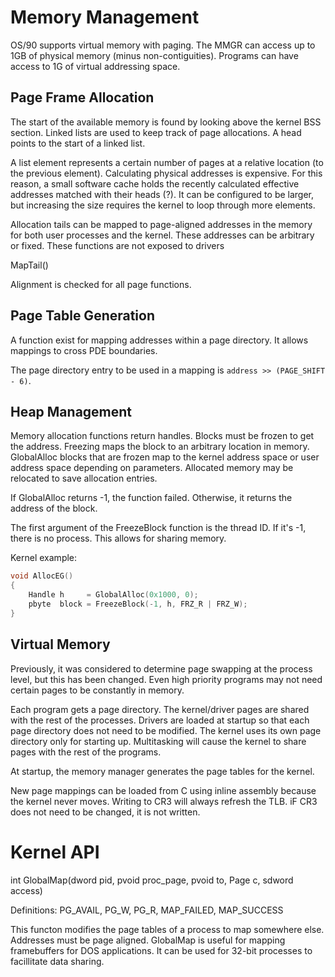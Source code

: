 # Memory Management

OS/90 supports virtual memory with paging. The MMGR can access up to 1GB of physical memory (minus non-contiguities). Programs can have access to 1G of virtual addressing space.

## Page Frame Allocation

The start of the available memory is found by looking above the kernel BSS section. Linked lists are used to keep track of page allocations. A head points to the start of a linked list.

A list element represents a certain number of pages at a relative location (to the previous element). Calculating physical addresses is expensive. For this reason, a small software cache holds the recently calculated effective addresses matched with their heads (?). It can be configured to be larger, but increasing the size requires the kernel to loop through more elements.

Allocation tails can be mapped to page-aligned addresses in the memory for both user processes and the kernel. These addresses can be arbitrary or fixed. These functions are not exposed to drivers

MapTail()

Alignment is checked for all page functions.

## Page Table Generation

A function exist for mapping addresses within a page directory. It allows mappings to cross PDE boundaries.

The page directory entry to be used in a mapping is `address >> (PAGE_SHIFT - 6)`.

## Heap Management

Memory allocation functions return handles. Blocks must be frozen to get the address. Freezing maps the block to an arbitrary location in memory. GlobalAlloc blocks that are frozen map to the kernel address space or user address space depending on parameters. Allocated memory may be relocated to save allocation entries.

If GlobalAlloc returns -1, the function failed. Otherwise, it returns the address of the block.

The first argument of the FreezeBlock function is the thread ID. If it's -1, there is no process. This allows for sharing memory.

Kernel example:
```c
void AllocEG()
{
    Handle h     = GlobalAlloc(0x1000, 0);
    pbyte  block = FreezeBlock(-1, h, FRZ_R | FRZ_W);
}
```

## Virtual Memory

Previously, it was considered to determine page swapping at the process level, but this has been changed. Even high priority programs may not need certain pages to be constantly in memory.

Each program gets a page directory. The kernel/driver pages are shared with the rest of the processes. Drivers are loaded at startup so that each page directory does not need to be modified. The kernel uses its own page directory only for starting up. Multitasking will cause the kernel to share pages with the rest of the programs.

At startup, the memory manager generates the page tables for the kernel.

New page mappings can be loaded from C using inline assembly because the kernel never moves. Writing to CR3 will always refresh the TLB. iF CR3 does not need to be changed, it is not written.

# Kernel API

int GlobalMap(dword pid, pvoid proc_page, pvoid to, Page c, sdword access)

Definitions:
PG_AVAIL, PG_W, PG_R, MAP_FAILED, MAP_SUCCESS

This functon modifies the page tables of a process to map somewhere else. Addresses must be page aligned. GlobalMap is useful for mapping framebuffers for DOS applications. It can be used for 32-bit processes to facillitate data sharing.

